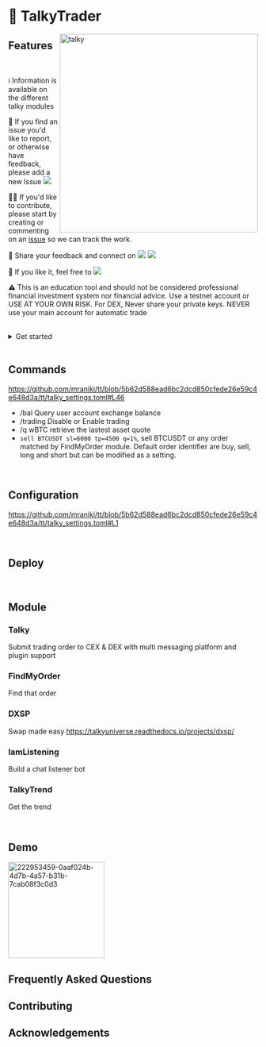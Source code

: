 # 🗿 TalkyTrader

<img src="https://i.imgur.com/Q7iDDyB.jpg" align="right"
     alt="talky" width="400" height="400">



## Features


<br>

<!-- <img src="https://raw.githubusercontent.com/onwidget/.github/main/resources/astrowind/screenshot-astro2.jpg" alt="AstroWind Theme Screenshot"> -->

ℹ️ Information is available on the different talky modules

🐛 If you find an issue you'd like to report, or otherwise have feedback, please add a new Issue <a href="https://github.com/mraniki/tt/issues"><img src="https://badgen.net/github/open-issues/mraniki/tt" /></a>

🧑‍💻 If you'd like to contribute, please start by creating or commenting on an <a href="https://github.com/mraniki/tt/issues">issue</a> so we can track the work. 

💬 Share your feedback and connect on <a href="https://discord.gg/vegJQGrRRa"><img src="https://badgen.net/badge/icon/discord/purple?icon=discord&label" /></a> <a href="https://t.me/TTTalkyTraderChat/1"><img src="https://badgen.net/badge/icon/telegram?icon=telegram&label" /></a>

🍩 If you like it, feel free to <a href="https://coindrop.to/mraniki"><img src="https://badgen.net/badge/icon/coindrop/6F4E37?icon=buymeacoffee&label"/></a>

⚠️ This is an education tool and should not be considered professional financial investment system nor financial advice. Use a testnet account or USE AT YOUR OWN RISK. For DEX, Never share your private keys. NEVER use your main account for automatic trade

<br>

<details close>
<summary>Get started</summary>

1) Create your channel/room and your platform bot

    - Telegram via [Telegram @BotFather](https://core.telegram.org/bots/tutorial) and [create an API key](https://docs.telethon.dev/en/stable/basic/signing-in.html) 
    - Discord via [Discord Dev portal](https://discord.com/developers/docs/intro)
    - Matrix via [Matrix.org](https://turt2live.github.io/matrix-bot-sdk/index.html)

2) Get your

    - CEX API Keys supported by [CCXT](https://github.com/ccxt/ccxt) or
    - DEX wallet address and private key

3) Create your config [/app/settings.toml](src/example_settings.toml) or prepare your env variable

4) Deploy via:
    - docker `docker pull mraniki/tt:latest` or `docker pull ghcr.io/mraniki/tt:latest`
    - locally `git clone https://github.com/mraniki/tt:main` && `pip install -r requirements.txt`

5) Start your container or if deployed locally use `python3 bot.py` to start

6) Documentation available on [Wiki](https://talkytrader.github.io/wiki/)Start your container or if deployed locally use `python3 bot.py` to start

</details>


<br>

## Commands

https://github.com/mraniki/tt/blob/5b62d588ead6bc2dcd850cfede26e59c4e648d3a/tt/talky_settings.toml#L46

- /bal Query user account exchange balance
- /trading Disable or Enable trading
- /q wBTC retrieve the lastest asset quote
- `sell BTCUSDT sl=6000 tp=4500 q=1%`, sell BTCUSDT or any order matched by FindMyOrder module. Default order identifier are buy, sell, long and short but can be modified as a setting.
<br>

## Configuration

https://github.com/mraniki/tt/blob/5b62d588ead6bc2dcd850cfede26e59c4e648d3a/tt/talky_settings.toml#L1



<br>

## Deploy

<br>

## Module
### Talky
  
Submit trading order to CEX & DEX with multi messaging platform and plugin support

### FindMyOrder

Find that order

### DXSP

Swap made easy
https://talkyuniverse.readthedocs.io/projects/dxsp/


### IamListening

Build a chat listener bot

### TalkyTrend

Get the trend

<br>

## Demo

<!-- 📌 [https://talky.vercel.app/](https://talky.vercel.app/) -->

<img width="194" alt="222953459-0aaf024b-4d7b-4a57-b31b-7cab08f3c0d3" src="https://github.com/mraniki/tt/assets/8766259/14cb1653-f6b4-44e7-b07c-d930060c7363">

<br>


## Frequently Asked Questions



## Contributing



## Acknowledgements

